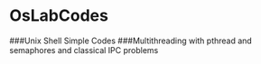 # OsLabCodes
###Unix Shell Simple Codes
###Multithreading with pthread and semaphores and classical IPC problems
